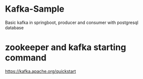 # Kafka-Sample
Basic kafka in springboot, producer and consumer with postgresql database

# zookeeper and kafka starting command 
https://kafka.apache.org/quickstart
